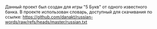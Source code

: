 Данный проект был создан для игры "5 Букв" от одного известного банка.
В проекте использован словарь, доступный для скачивания по ссылке:
https://github.com/danakt/russian-words/raw/refs/heads/master/russian.txt
